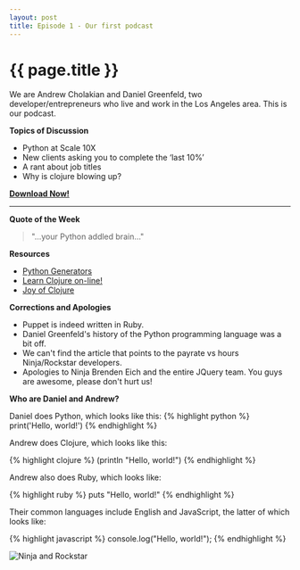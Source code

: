 ```yaml
---
layout: post
title: Episode 1 - Our first podcast
---
```


{{ page.title }}
================

We are Andrew Cholakian and Daniel Greenfeld, two developer/entrepreneurs who live and work in the Los Angeles area.
This is our podcast.

**Topics of Discussion**

* Python at Scale 10X
* New clients asking you to complete the ‘last 10%’
* A rant about job titles
* Why is clojure blowing up?

**[Download Now!](http://download.sbhackercast.com/sb-hackercast-2012-02-12-episode-1-first-podcast.mp3)**

-------------------------

**Quote of the Week**

> "...your Python addled brain..."

**Resources**

* [Python Generators](http://wiki.python.org/moin/Generators)
* [Learn Clojure on-line!](http://www.4clojure.com/)
* [Joy of Clojure](http://www.amazon.com/gp/product/1935182641?ie=UTF8&tag=cn-001-20)

**Corrections and Apologies**

* Puppet is indeed written in Ruby.
* Daniel Greenfeld's history of the Python programming language was a bit off.
* We can't find the article that points to the payrate vs hours Ninja/Rockstar developers.
* Apologies to Ninja Brenden Eich and the entire JQuery team. You guys are awesome, please don't hurt us!

**Who are Daniel and Andrew?**

Daniel does Python, which looks like this:
{% highlight python %}
print('Hello, world!')
{% endhighlight %}

Andrew does Clojure, which looks like this:

{% highlight clojure %}
(println "Hello, world!")
{% endhighlight %}

Andrew also does Ruby, which looks like:

{% highlight ruby %}
puts "Hello, world!"
{% endhighlight %}

Their common languages include English and JavaScript, the latter of which looks like:

{% highlight javascript %}
console.log("Hello, world!");
{% endhighlight %}

![Ninja and Rockstar](http://sbhackercast.com/images/episode1.png)

